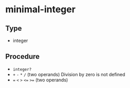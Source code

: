 # minimal-integer

## Type

+ integer

## Procedure

+ `integer?`
+ `+` `-` `*` `/` (two operands)
  Division by zero is not defined
+ `=` `<` `>` `<=` `>=` (two operands)
